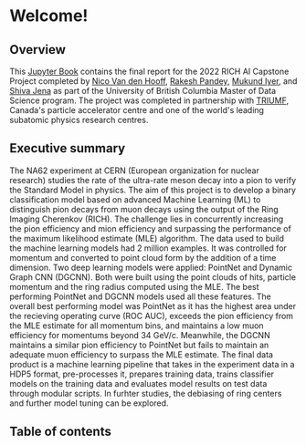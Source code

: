 # Welcome!

## Overview

This [Jupyter Book](https://jupyterbook.org/en/stable/intro.html) contains the final report for the 2022 RICH AI Capstone Project completed by [Nico Van den Hooff](https://www.linkedin.com/in/nicovandenhooff/), [Rakesh Pandey](https://www.linkedin.com/in/rakeshpandey820/), [Mukund Iyer](https://www.linkedin.com/in/mukund-iyer19/), and [Shiva Jena](https://www.linkedin.com/in/shiva-jena/) as part of the University of British Columbia Master of Data Science program.  The project was completed in partnership with [TRIUMF](https://www.triumf.ca/), Canada's particle accelerator centre and one of the world's leading subatomic physics research centres.

## Executive summary

The NA62 experiment at CERN (European organization for nuclear research) studies the rate of the ultra-rate meson decay into a pion to verify the Standard Model in physics. The aim of this project is to develop a binary classification model based on advanced Machine Learning (ML) to distinguish pion decays from muon decays using the output of the Ring Imaging Cherenkov (RICH). The challenge lies in concurrently increasing the pion efficiency and mion efficiency and surpassing the performance of the maximum likelihood estimate (MLE) algorithm. The data used to build the machine learning models had 2 million examples. It was controlled for momentum and converted to point cloud form by the addition of a time dimension. Two deep learning models were applied: PointNet and Dynamic Graph CNN (DGCNN). Both were built using the point clouds of hits, particle momentum and the ring radius computed using the MLE. The best performing PointNet and DGCNN models used all these features. The overall best performing model was PointNet as it has the highest area under the recieving operating curve (ROC AUC), exceeds the pion efficiency from the MLE estimate for all momentum bins, and maintains a low muon efficiency for momentums beyond 34 GeV/c. Meanwhile, the DGCNN maintains a similar pion efficiency to PointNet but fails to maintain an adequate muon efficiency to surpass the MLE estimate. The final data product is a machine learning pipeline that takes in the experiment data in a HDP5 format, pre-processes it, prepares training data, trains classifier models on the training data and evaluates model results on test data through modular scripts. In furhter studies, the debiasing of ring centers and further model tuning can be explored.

## Table of contents

```{tableofcontents}
```
